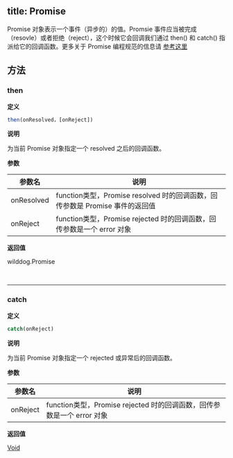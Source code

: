 
title: Promise
---

Promise 对象表示一个事件（异步的）的值。Promsie 事件应当被完成（resovle）或者拒绝（reject），这个时候它会回调我们通过 then() 和 catch() 指派给它的回调函数。更多关于 Promise 编程规范的信息请 [参考这里](https://developer.mozilla.org/en-US/docs/Web/JavaScript/Reference/Global_Objects/Promise)

## 方法
### then

**定义**

```js
then(onResolved，[onReject])
```

**说明**

为当前 Promise 对象指定一个 resolved 之后的回调函数。

**参数**


| 参数名 | 说明 |
|---|---|
| onResolved | function类型，Promise resolved 时的回调函数，回传参数是 Promise 事件的返回值 |
| onReject | function类型，Promise rejected 时的回调函数，回传参数是一个 error 对象 |

**返回值**

wilddog.Promise

</br>

----

### catch

**定义**

```js
catch(onReject)
```

**说明**

为当前 Promise 对象指定一个 rejected 或异常后的回调函数。

**参数**


| 参数名 | 说明 |
|---|---|
| onReject | function类型，Promise rejected 时的回调函数，回传参数是一个 error 对象|

**返回值**

[Void](/api/auth/web.html#Void)

</br>

